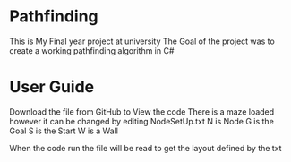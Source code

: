 # Pathfinding
This is My Final year project at university
	The Goal of the project was to create a working pathfinding algorithm in C#

# User Guide
Download the file from GitHub to View the code
There is a maze loaded however it can be changed by editing NodeSetUp.txt
N is Node
G is the Goal
S is the Start
W is a Wall

When the code run the file will be read to get the layout defined by the txt
